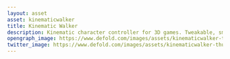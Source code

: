 ```yaml
---
layout: asset
asset: kinematicwalker
title: Kinematic Walker
description: Kinematic character controller for 3D games. Tweakable, smooth and functional.
opengraph_image: https://www.defold.com/images/assets/kinematicwalker-thumb.jpg
twitter_image: https://www.defold.com/images/assets/kinematicwalker-thumb.jpg
---
```

